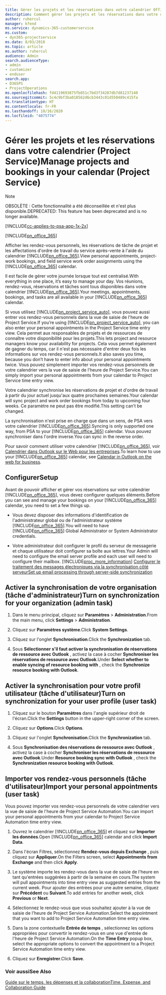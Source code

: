 ```yaml
---
title: Gérer les projets et les réservations dans votre calendrier Office 365
description: Comment gérer les projets et les réservations dans votre calendrier Office 365
author: ruhercul
manager: kfend
ms.service: dynamics-365-customerservice
ms.custom:
- dyn365-projectservice
ms.date: 8/03/2018
ms.topic: article
ms.author: ruhercul
audience: Admin
search.audienceType:
- admin
- customizer
- enduser
search.app:
- D365PS
- ProjectOperations
ms.openlocfilehash: fd4119693875fb851c7bd3f34287db7d81237140
ms.sourcegitcommit: 5c4c9bf3ba018562d6cb3443c01d550489c415fa
ms.translationtype: HT
ms.contentlocale: fr-FR
ms.lasthandoff: 10/16/2020
ms.locfileid: "4075774"
---
```

# <a name="manage-projects-and-bookings-in-your-calendar-project-service"></a><span data-ttu-id="b9152-103">Gérer les projets et les réservations dans votre calendrier (Project Service)</span><span class="sxs-lookup"><span data-stu-id="b9152-103">Manage projects and bookings in your calendar (Project Service)</span></span>

> [!Note]
> <span data-ttu-id="b9152-104">OBSOLÈTE : Cette fonctionnalité a été déconseillée et n'est plus disponible.</span><span class="sxs-lookup"><span data-stu-id="b9152-104">DEPRECATED: This feature has been deprecated and is no longer available.</span></span>

[!INCLUDE[cc-applies-to-psa-app-1x-2x](../includes/cc-applies-to-psa-app-1x-2x.md)]

[!INCLUDE[pn_office_365](../includes/pn-office-365.md)] 

<span data-ttu-id="b9152-105">Afficher les rendez-vous personnels, les réservations de tâche de projet et les affectations d'ordre de travail du service après-vente à l'aide du calendrier [!INCLUDE[pn_office_365](../includes/pn-office-365.md)].</span><span class="sxs-lookup"><span data-stu-id="b9152-105">View personal appointments, project-work bookings, and field service work order assignments using the [!INCLUDE[pn_office_365](../includes/pn-office-365.md)] calendar.</span></span>  
  
 <span data-ttu-id="b9152-106">Il est facile de gérer votre journée lorsque tout est centralisé.</span><span class="sxs-lookup"><span data-stu-id="b9152-106">With everything in one place, it’s easy to manage your day.</span></span> <span data-ttu-id="b9152-107">Vos réunions, rendez-vous, réservations et tâches sont tous disponibles dans votre calendrier [!INCLUDE[pn_office_365](../includes/pn-office-365.md)].</span><span class="sxs-lookup"><span data-stu-id="b9152-107">Your meetings, appointments, bookings, and tasks are all available in your [!INCLUDE[pn_office_365](../includes/pn-office-365.md)] calendar.</span></span>  
  
 <span data-ttu-id="b9152-108">Si vous utilisez [!INCLUDE[pn_project_service_auto](../includes/pn-project-service-auto.md)], vous pouvez aussi entrer vos rendez-vous personnels dans la vue de saisie de l'heure de Project Service.</span><span class="sxs-lookup"><span data-stu-id="b9152-108">If you’re using [!INCLUDE[pn_project_service_auto](../includes/pn-project-service-auto.md)], you can also enter your personal appointments in the Project Service time entry view.</span></span> <span data-ttu-id="b9152-109">Cela permet aux responsables de projets et de ressources de connaître votre disponibilité pour les projets.</span><span class="sxs-lookup"><span data-stu-id="b9152-109">This lets project and resource managers know your availability for projects.</span></span> <span data-ttu-id="b9152-110">Cela vous permet également de gagner du temps, car il n'est pas nécessaire d'entrer deux fois les informations sur vos rendez-vous personnels.</span><span class="sxs-lookup"><span data-stu-id="b9152-110">It also saves you time, because you don’t have to enter info about your personal appointments twice.</span></span> <span data-ttu-id="b9152-111">Vous pouvez simplement importer vos rendez-vous personnels de votre calendrier vers la vue de saisie de l'heure de Project Service.</span><span class="sxs-lookup"><span data-stu-id="b9152-111">You can simply import your personal appointments from your calendar to Project Service time entry view.</span></span>  
  
 <span data-ttu-id="b9152-112">Votre calendrier synchronise les réservations de projet et d'ordre de travail à partir du jour actuel jusqu'aux quatre prochaines semaines.</span><span class="sxs-lookup"><span data-stu-id="b9152-112">Your calendar will sync project and work order bookings from today to upcoming four weeks.</span></span> <span data-ttu-id="b9152-113">Ce paramètre ne peut pas être modifié.</span><span class="sxs-lookup"><span data-stu-id="b9152-113">This setting can’t be changed.</span></span>  
  
 <span data-ttu-id="b9152-114">La synchronisation n'est prise en charge que dans un sens, de PSA vers votre calendrier [!INCLUDE[pn_office_365](../includes/pn-office-365.md)].</span><span class="sxs-lookup"><span data-stu-id="b9152-114">Syncing is only supported one way, from PSA to your [!INCLUDE[pn_office_365](../includes/pn-office-365.md)] calendar.</span></span> <span data-ttu-id="b9152-115">Vous pouvez synchroniser dans l'ordre inverse.</span><span class="sxs-lookup"><span data-stu-id="b9152-115">You can sync in the reverse order.</span></span> 
  
 <span data-ttu-id="b9152-116">Pour savoir comment utiliser votre calendrier [!INCLUDE[pn_office_365](../includes/pn-office-365.md)], voir [Calendrier dans Outlook sur le Web pour les entreprises](https://support.office.com/article/Calendar-in-Outlook-on-the-web-for-business-5219c457-d1fe-4c2f-9032-1a816b88e936).</span><span class="sxs-lookup"><span data-stu-id="b9152-116">To learn how to use your [!INCLUDE[pn_office_365](../includes/pn-office-365.md)] calendar, see [Calendar in Outlook on the web for business](https://support.office.com/article/Calendar-in-Outlook-on-the-web-for-business-5219c457-d1fe-4c2f-9032-1a816b88e936).</span></span>  
  
## <a name="setup"></a><span data-ttu-id="b9152-117">Configurer</span><span class="sxs-lookup"><span data-stu-id="b9152-117">Setup</span></span>  
 <span data-ttu-id="b9152-118">Avant de pouvoir afficher et gérer vos réservations sur votre calendrier [!INCLUDE[pn_office_365](../includes/pn-office-365.md)], vous devez configurer quelques éléments.</span><span class="sxs-lookup"><span data-stu-id="b9152-118">Before you can see and manage your bookings on your [!INCLUDE[pn_office_365](../includes/pn-office-365.md)] calendar, you need to set a few things up.</span></span>  
  
- <span data-ttu-id="b9152-119">Vous devez disposer des informations d'identification de l'administrateur global ou de l'administrateur système [!INCLUDE[pn_office_365](../includes/pn-office-365.md)].</span><span class="sxs-lookup"><span data-stu-id="b9152-119">You will need to have [!INCLUDE[pn_office_365](../includes/pn-office-365.md)] Global Administrator or System Administrator credentials.</span></span>  
  
- <span data-ttu-id="b9152-120">Votre administrateur doit configurer le profil du serveur de messagerie et chaque utilisateur doit configurer sa boîte aux lettres.</span><span class="sxs-lookup"><span data-stu-id="b9152-120">Your Admin will need to configure the email server profile and each user will need to configure their mailbox.</span></span> [!INCLUDE[proc_more_information](../includes/proc-more-information.md)] <span data-ttu-id="b9152-121">[Configurer le traitement des messages électroniques via la synchronisation côté serveur](https://docs.microsoft.com/dynamics365/customerengagement/on-premises/admin/set-up-server-side-synchronization-of-email-appointments-contacts-and-tasks)</span><span class="sxs-lookup"><span data-stu-id="b9152-121">[Set up email processing through server-side synchronization](https://docs.microsoft.com/dynamics365/customerengagement/on-premises/admin/set-up-server-side-synchronization-of-email-appointments-contacts-and-tasks)</span></span>  
  
## <a name="turn-on-synchronization-for-your-organization-admin-task"></a><span data-ttu-id="b9152-122">Activer la synchronisation de votre organisation (tâche d'administrateur)</span><span class="sxs-lookup"><span data-stu-id="b9152-122">Turn on synchronization for your organization (admin task)</span></span>  
  
1.  <span data-ttu-id="b9152-123">Dans le menu principal, cliquez sur **Paramètres** > **Administration**.</span><span class="sxs-lookup"><span data-stu-id="b9152-123">From the main menu, click **Settings** > **Administration**.</span></span>  
  
2.  <span data-ttu-id="b9152-124">Cliquez sur **Paramètres système**.</span><span class="sxs-lookup"><span data-stu-id="b9152-124">Click **System Settings**.</span></span>  
  
3.  <span data-ttu-id="b9152-125">Cliquez sur l'onglet **Synchronisation**.</span><span class="sxs-lookup"><span data-stu-id="b9152-125">Click the **Synchronization** tab.</span></span>  
  
4.  <span data-ttu-id="b9152-126">Sous **Sélectionner s'il faut activer la synchronisation de réservations de ressource avec Outlook** , activez la case à cocher **Synchroniser les réservations de ressource avec Outlook**.</span><span class="sxs-lookup"><span data-stu-id="b9152-126">Under **Select whether to enable syncing of resource booking with** , check the **Synchronize resource booking with Outlook**.</span></span>  
  
## <a name="turn-on-synchronization-for-your-user-profile-user-task"></a><span data-ttu-id="b9152-127">Activer la synchronisation pour votre profil utilisateur (tâche d'utilisateur)</span><span class="sxs-lookup"><span data-stu-id="b9152-127">Turn on synchronization for your user profile (user task)</span></span>  
  
1.  <span data-ttu-id="b9152-128">Cliquez sur le bouton **Paramètres** dans l'angle supérieur droit de l'écran.</span><span class="sxs-lookup"><span data-stu-id="b9152-128">Click the **Settings** button in the upper-right corner of the screen.</span></span>  
  
2.  <span data-ttu-id="b9152-129">Cliquez sur **Options**.</span><span class="sxs-lookup"><span data-stu-id="b9152-129">Click **Options**.</span></span>  
  
3.  <span data-ttu-id="b9152-130">Cliquez sur l'onglet **Synchronisation**.</span><span class="sxs-lookup"><span data-stu-id="b9152-130">Click the **Synchronization** tab.</span></span>  
  
4.  <span data-ttu-id="b9152-131">Sous **Synchronisation des réservations de ressource avec Outlook** , activez la case à cocher **Synchroniser les réservations de ressource avec Outlook**.</span><span class="sxs-lookup"><span data-stu-id="b9152-131">Under **Resource booking sync with Outlook** , check the **Synchronization resource booking with Outlook**.</span></span>  
  
## <a name="import-your-personal-appointments-user-task"></a><span data-ttu-id="b9152-132">Importer vos rendez-vous personnels (tâche d'utilisateur)</span><span class="sxs-lookup"><span data-stu-id="b9152-132">Import your personal appointments (user task)</span></span>  
 <span data-ttu-id="b9152-133">Vous pouvez importer vos rendez-vous personnels de votre calendrier vers la vue de saisie de l'heure de Project Service Automation.</span><span class="sxs-lookup"><span data-stu-id="b9152-133">You can import your personal appointments from your calendar to Project Service Automation time entry view.</span></span>  
  
1. <span data-ttu-id="b9152-134">Ouvrez le calendrier [!INCLUDE[pn_office_365](../includes/pn-office-365.md)] et cliquez sur **Importer les données**.</span><span class="sxs-lookup"><span data-stu-id="b9152-134">Open [!INCLUDE[pn_office_365](../includes/pn-office-365.md)] calendar and click **Import Data**.</span></span>  
  
2. <span data-ttu-id="b9152-135">Dans l'écran Filtres, sélectionnez **Rendez-vous depuis Exchange** , puis cliquez sur **Appliquer**.</span><span class="sxs-lookup"><span data-stu-id="b9152-135">On the Filters screen, select **Appointments from Exchange** and then click **Apply**.</span></span>  
  
3. <span data-ttu-id="b9152-136">Le système importe les rendez-vous dans la vue de saisie de l'heure en tant qu'entrées suggérées à partir de la semaine en cours.</span><span class="sxs-lookup"><span data-stu-id="b9152-136">The system will pull appointments into time entry view as suggested entries from the current week.</span></span> <span data-ttu-id="b9152-137">Pour ajouter des entrées pour une autre semaine, cliquez sur **Précédent** ou **Suivant**.</span><span class="sxs-lookup"><span data-stu-id="b9152-137">To add entries for another week, click **Previous** or **Next**.</span></span>  
  
4. <span data-ttu-id="b9152-138">Sélectionnez le rendez-vous que vous souhaitez ajouter à la vue de saisie de l'heure de Project Service Automation.</span><span class="sxs-lookup"><span data-stu-id="b9152-138">Select the appointment that you want to add to Project Service Automation time entry view.</span></span>  
  
5. <span data-ttu-id="b9152-139">Dans la zone contextuelle **Entrée de temps** , sélectionnez les options appropriées pour convertir le rendez-vous en une vue d'entrée de l'heure de Project Service Automation.</span><span class="sxs-lookup"><span data-stu-id="b9152-139">On the **Time Entry** popup box, select the appropriate options to convert the appointment to a Project Service Automation time entry view.</span></span>  
  
6. <span data-ttu-id="b9152-140">Cliquez sur **Enregistrer**.</span><span class="sxs-lookup"><span data-stu-id="b9152-140">Click **Save**.</span></span>  
  
### <a name="see-also"></a><span data-ttu-id="b9152-141">Voir aussi</span><span class="sxs-lookup"><span data-stu-id="b9152-141">See Also</span></span>  
 [<span data-ttu-id="b9152-142">Guide sur le temps, les dépenses et la collaboration</span><span class="sxs-lookup"><span data-stu-id="b9152-142">Time, Expense, and Collaboration Guide</span></span>](../psa/time-expense-collaboration-guide.md)
